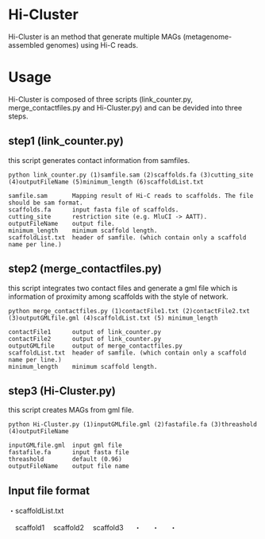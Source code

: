 # Hi-Cluster

Hi-Cluster is an method that generate multiple MAGs (metagenome-assembled genomes) using Hi-C reads.

# Usage

Hi-Cluster is composed of three scripts (link_counter.py, merge_contactfiles.py and Hi-Cluster.py) and can be devided into three steps.

## step1 (link_counter.py)
this script generates contact information from samfiles.
```
python link_counter.py (1)samfile.sam (2)scaffolds.fa (3)cutting_site (4)outputFileName (5)minimum_length (6)scaffoldList.txt

samfile.sam       Mapping result of Hi-C reads to scaffolds. The file should be sam format.
scaffolds.fa      input fasta file of scaffolds.
cutting_site      restriction site (e.g. MluCI -> AATT).
outputFileName    output file.
minimum_length    minimum scaffold length.
scaffoldList.txt  header of samfile. (which contain only a scaffold name per line.)
```

## step2 (merge_contactfiles.py)
this script integrates two contact files and generate a gml file which is information of proximity among scaffolds with the style of network.
```
python merge_contactfiles.py (1)contactFile1.txt (2)contactFile2.txt (3)outputGMLfile.gml (4)scaffoldList.txt (5) minimum_length

contactFile1      output of link_counter.py
contactFile2      output of link_counter.py
outputGMLfile     output of merge_contactfiles.py
scaffoldList.txt  header of samfile. (which contain only a scaffold name per line.)
minimum_length    minimum scaffold length.
```

## step3 (Hi-Cluster.py)
this script creates MAGs from gml file.
```
python Hi-Cluster.py (1)inputGMLfile.gml (2)fastafile.fa (3)threashold (4)outputFileName

inputGMLfile.gml  input gml file
fastafile.fa      input fasta file
threashold        default (0.96)
outputFileName    output file name
```

## Input file format
・scaffoldList.txt

　scaffold1
　scaffold2
　scaffold3
　   ・
　   ・
　   ・
